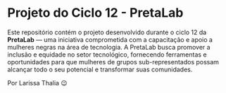 # Projeto do Ciclo 12 - PretaLab

Este repositório contém o projeto desenvolvido durante o ciclo 12 da **PretaLab** — uma iniciativa comprometida com a capacitação e apoio a mulheres negras na área de tecnologia. A PretaLab busca promover a inclusão e equidade no setor tecnológico, fornecendo ferramentas e oportunidades para que mulheres de grupos sub-representados possam alcançar todo o seu potencial e transformar suas comunidades.

Por Larissa Thalia 😉